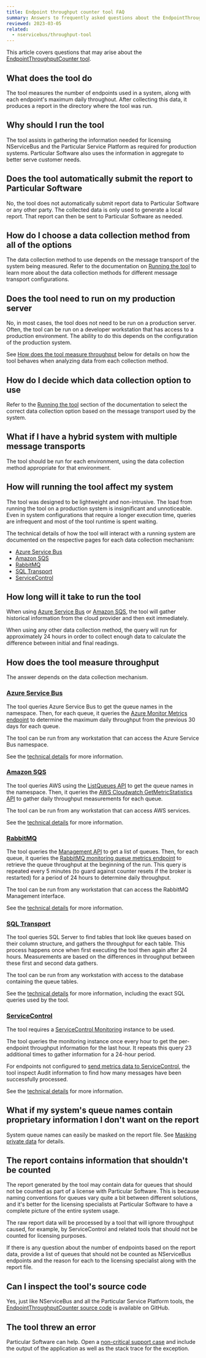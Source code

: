 ```yaml
---
title: Endpoint throughput counter tool FAQ
summary: Answers to frequently asked questions about the EndpointThroughputCounter tool
reviewed: 2023-03-05
related:
  - nservicebus/throughput-tool
---
```


This article covers questions that may arise about the [EndpointThroughputCounter tool](./).

## What does the tool do

The tool measures the number of endpoints used in a system, along with each endpoint's maximum daily throughout. After collecting this data, it produces a report in the directory where the tool was run.

## Why should I run the tool

The tool assists in gathering the information needed for licensing NServiceBus and the Particular Service Platform as required for production systems. Particular Software also uses the information in aggregate to better serve customer needs.

## Does the tool automatically submit the report to Particular Software

No, the tool does not automatically submit report data to Particular Software or any other party. The collected data is only used to generate a local report. That report can then be sent to Particular Software as needed.

## How do I choose a data collection method from all of the options

The data collection method to use depends on the message transport of the system being measured. Refer to the documentation on [Running the tool](/nservicebus/throughput-tool/#running-the-tool) to learn more about the data collection methods for different message transport configurations.

## Does the tool need to run on my production server

No, in most cases, the tool does not need to be run on a production server. Often, the tool can be run on a developer workstation that has access to a production environment. The ability to do this depends on the configuration of the production system.

See [How does the tool measure throughput](#how-does-the-tool-measure-throughput) below for details on how the tool behaves when analyzing data from each collection method.

## How do I decide which data collection option to use

Refer to the [Running the tool](/nservicebus/throughput-tool/#running-the-tool) section of the documentation to select the correct data collection option based on the message transport used by the system.

## What if I have a hybrid system with multiple message transports

The tool should be run for each environment, using the data collection method appropriate for that environment.

## How will running the tool affect my system

The tool was designed to be lightweight and non-intrusive. The load from running the tool on a production system is insignificant and unnoticeable. Even in system configurations that require a longer execution time, queries are infrequent and most of the tool runtime is spent waiting.

The technical details of how the tool will interact with a running system are documented on the respective pages for each data collection mechanism:

* [Azure Service Bus](azure-service-bus.md?what-does-the-tool-do)
* [Amazon SQS](amazon-sqs.md?what-does-the-tool-do)
* [RabbitMQ](rabbitmq.md?what-does-the-tool-do)
* [SQL Transport](sql-transport.md?what-does-the-tool-do)
* [ServiceControl](service-control.md?what-does-the-tool-do)

## How long will it take to run the tool

When using [Azure Service Bus](azure-service-bus.md) or [Amazon SQS](amazon-sqs.md), the tool will gather historical information from the cloud provider and then exit immediately.

When using any other data collection method, the query will run for approximately 24 hours in order to collect enough data to calculate the difference between initial and final readings.

## How does the tool measure throughput

The answer depends on the data collection mechanism.

### [Azure Service Bus](azure-service-bus.md)

The tool queries Azure Service Bus to get the queue names in the namespace. Then, for each queue, it queries the [Azure Monitor Metrics endpoint](https://learn.microsoft.com/en-us/rest/api/monitor/metrics/list?tabs=HTTP) to determine the maximum daily throughput from the previous 30 days for each queue.

The tool can be run from any workstation that can access the Azure Service Bus namespace.

See the [technical details](azure-service-bus.md#what-the-tool-does) for more information.

### [Amazon SQS](amazon-sqs.md)

The tool queries AWS using the [ListQueues API](https://docs.aws.amazon.com/AWSSimpleQueueService/latest/APIReference/API_ListQueues.html) to get the queue names in the namespace. Then, it queries the [AWS Cloudwatch GetMetricStatistics API](https://docs.aws.amazon.com/AmazonCloudWatch/latest/APIReference/API_GetMetricStatistics.html) to gather daily throughput measurements for each queue.

The tool can be run from any workstation that can access AWS services.

See the [technical details](amazon-sqs.md#what-the-tool-does) for more information.

### [RabbitMQ](rabbitmq.md)

The tool queries the [Management API](https://www.rabbitmq.com/management.html#http-api) to get a list of queues. Then, for each queue, it queries the [RabbitMQ monitoring queue metrics endpoint](https://www.rabbitmq.com/monitoring.html#queue-metrics) to retrieve the queue throughput at the beginning of the run. This query is repeated every 5 minutes (to guard against counter resets if the broker is restarted) for a period of 24 hours to determine daily throughput.

The tool can be run from any workstation that can access the RabbitMQ Management interface.

See the [technical details](rabbitmq.md#what-the-tool-does) for more information.

### [SQL Transport](sql-transport.md)

The tool queries SQL Server to find tables that look like queues based on their column structure, and gathers the throughput for each table. This process happens once when first executing the tool then again after 24 hours. Measurements are based on the differences in throughput between these first and second data gathers.

The tool can be run from any workstation with access to the database containing the queue tables.

See the [technical details](sql-transport.md#what-the-tool-does) for more information, including the exact SQL queries used by the tool.

### [ServiceControl](service-control.md)

The tool requires a [ServiceControl Monitoring](/servicecontrol/monitoring-instances/) instance to be used.

The tool queries the monitoring instance once every hour to get the per-endpoint throughput information for the last hour. It repeats this query 23 additional times to gather information for a 24-hour period.

For endpoints not configured to [send metrics data to ServiceControl](/monitoring/metrics/install-plugin.md), the tool inspect Audit information to find how many messages have been successfully processed.

See the [technical details](/nservicebus/throughput-tool/service-control.md#what-the-tool-does) for more information.

## What if my system's queue names contain proprietary information I don't want on the report

System queue names can easily be masked on the report file. See [Masking private data](/nservicebus/throughput-tool/#masking-private-data) for details.

## The report contains information that shouldn't be counted

The report generated by the tool may contain data for queues that should not be counted as part of a license with Particular Software. This is because naming conventions for queues vary quite a bit between different solutions, and it's better for the licensing specialists at Particular Software to have a complete picture of the entire system usage.

The raw report data will be processed by a tool that will ignore throughput caused, for example, by ServiceControl and related tools that should not be counted for licensing purposes.

If there is any question about the number of endpoints based on the report data, provide a list of queues that should not be counted as NServiceBus endpoints and the reason for each to the licensing specialist along with the report file.

## Can I inspect the tool's source code

Yes, just like NServiceBus and all the Particular Service Platform tools, the [EndpointThroughputCounter source code](https://github.com/Particular/Particular.EndpointThroughputCounter) is available on GitHub.

## The tool threw an error

Particular Software can help. Open a [non-critical support case](https://particular.net/support) and include the output of the application as well as the stack trace for the exception.
